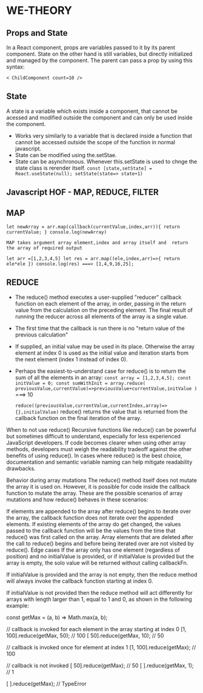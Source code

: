 # WE-THEORY

## Props and State

In a React component, props are variables passed to it by its parent component. State on the other hand is still variables, but directly initialized and managed by the component.
The parent can pass a prop by using this syntax:

```
< ChildComponent count=10 />
```

## State

A state is a variable which exists inside a component, that cannot be acessed and modified outside the component and can only be used inside the component.

- Works very similarly to a variable that is declared inside a function that cannot be accessed outside the scope of the function in normal javascript.
- State can be modified using the.setStae.
- State can be asynchronous.
  Whenever this.setState is used to chnge the state class is rerender itself.
  `const [state,setState] = React.useState(null); setState(state=> state+1)`

## Javascript HOF - MAP, REDUCE, FILTER

## MAP

`let newArray = arr.map(callback(currentValue,index,arr)){ return currentValue; } console.log(newArray)`

```
MAP takes argument array element,index and array itself and  return the array of required output
```

`let arr =[1,2,3,4,5] let res = arr.map((ele,index,arr)=>{ return ele*ele }) console.log(res) ===> [1,4,9,16,25];`

## REDUCE

- The reduce() method executes a user-supplied "reducer" callback function on each element of the array, in order, passing in the return value from the calculation on the preceding element. The final result of running the reducer across all elements of the array is a single value.

- The first time that the callback is run there is no "return value of the previous calculation"
- If supplied, an initial value may be used in its place. Otherwise the array element at index 0 is used as the initial value and iteration starts from the next element (index 1 instead of index 0).

- Perhaps the easiest-to-understand case for reduce() is to return the sum of all the elements in an array:
  `const array = [1,2,3,4,5]; const initValue = 0; const sumWithInit = array.reduce( previousValue,currentValue)=>previousValue+currentValue,initValue )` ===> 10

  `reduce((previousValue,currentValue,currentIndex,array)=>{},initialValue)`
  reduce() returns the value that is returned from the callback function on the final iteration of the array.

When to not use reduce()
Recursive functions like reduce() can be powerful but sometimes difficult to understand, especially for less experienced JavaScript developers. If code becomes clearer when using other array methods, developers must weigh the readability tradeoff against the other benefits of using reduce(). In cases where reduce() is the best choice, documentation and semantic variable naming can help mitigate readability drawbacks.

Behavior during array mutations
The reduce() method itself does not mutate the array it is used on. However, it is possible for code inside the callback function to mutate the array. These are the possible scenarios of array mutations and how reduce() behaves in these scenarios:

If elements are appended to the array after reduce() begins to iterate over the array, the callback function does not iterate over the appended elements.
If existing elements of the array do get changed, the values passed to the callback function will be the values from the time that reduce() was first called on the array.
Array elements that are deleted after the call to reduce() begins and before being iterated over are not visited by reduce().
Edge cases
If the array only has one element (regardless of position) and no initialValue is provided, or if initialValue is provided but the array is empty, the solo value will be returned without calling callbackFn.

If initialValue is provided and the array is not empty, then the reduce method will always invoke the callback function starting at index 0.

If initialValue is not provided then the reduce method will act differently for arrays with length larger than 1, equal to 1 and 0, as shown in the following example:

const getMax = (a, b) => Math.max(a, b);

// callback is invoked for each element in the array starting at index 0
[1, 100].reduce(getMax, 50); // 100
[ 50].reduce(getMax, 10); // 50

// callback is invoked once for element at index 1
[1, 100].reduce(getMax); // 100

// callback is not invoked
[ 50].reduce(getMax); // 50
[ ].reduce(getMax, 1); // 1

[ ].reduce(getMax); // TypeError

